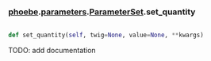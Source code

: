 ### [phoebe](phoebe.md).[parameters](parameters.md).[ParameterSet](ParameterSet.md).set_quantity

```py

def set_quantity(self, twig=None, value=None, **kwargs)

```



TODO: add documentation

